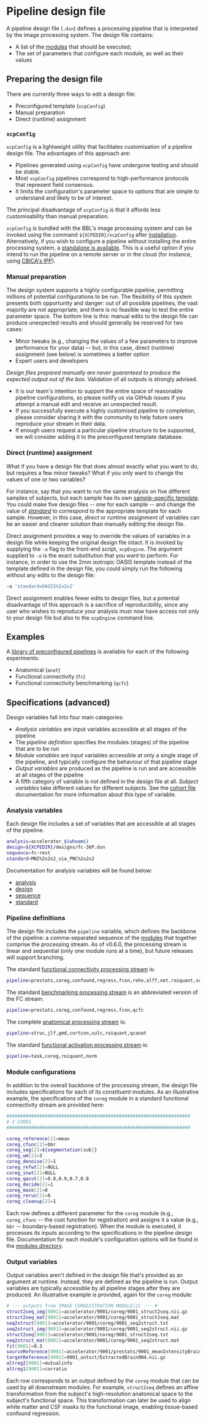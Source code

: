 # Pipeline design file

A pipeline design file (`.dsn`) defines a processing pipeline that is interpreted by the image processing system. The design file contains:

* A list of the [modules](%%BASEURL/modules/index.html) that should be executed;
* The set of parameters that configure each module, as well as their values

## Preparing the design file

There are currently three ways to edit a design file:

* Preconfigured template (`xcpConfig`)
* Manual preparation
* Direct (runtime) assignment

### `xcpConfig`

`xcpConfig` is a lightweight utility that facilitates customisation of a pipeline design file. The advantages of this approach are:

* Pipelines generated using `xcpConfig` have undergone testing and should be stable.
* Most `xcpConfig` pipelines correspond to high-performance protocols that represent field consensus.
* It limits the configuration's parameter space to options that are simple to understand and likely to be of interest.

The principal disadvantage of `xcpConfig` is that it affords less customisability than manual preparation.

`xcpConfig` is bundled with the BBL's image processing system and can be invoked using the command `${XCPEDIR}/xcpConfig` after [installation](%%BASEURL/config/installation.html). Alternatively, if you wish to configure a pipeline without installing the entire processing system, a [standalone is available](https://github.com/PennBBL/xcpConfig). This is a useful option if you intend to run the pipeline on a remote server or in the cloud (for instance, using [CBICA's IPP](https://ipp.cbica.upenn.edu/)).

### Manual preparation

The design system supports a highly configurable pipeline, permitting millions of potential configurations to be run. The flexibility of this system presents both opportunity and danger: out of all possible pipelines, the vast majority are not appropriate, and there is no feasible way to test the entire parameter space. The bottom line is this: manual edits to the design file can produce unexpected results and should generally be reserved for two cases:

* Minor tweaks (e.g., changing the values of a few parameters to improve performance for your data) -- but, in this case, direct (runtime) assignment (see below) is sometimes a better option
* Expert users and developers

*Design files prepared manually are never guaranteed to produce the expected output out of the box.* Validation of all outputs is strongly advised.

* It is our team's intention to support the entire space of reasonable pipeline configurations, so please notify us via GitHub issues if you attempt a manual edit and receive an unexpected result.
* If you successfully execute a highly customised pipeline to completion, please consider sharing it with the community to help future users reproduce your stream in their data.
* If enough users request a particular pipeline structure to be supported, we will consider adding it to the preconfigured template database.

### Direct (runtime) assignment

What if you have a design file that does almost exactly what you want to do, but requires a few minor tweaks? What if you only want to change the values of one or two variables?

For instance, say that you want to run the same analysis on five different samples of subjects, but each sample has its own [sample-specific template](%%BASEURL/utils/templateConstruct). You could make five design files -- one for each sample -- and change the value of _[standard](%%BASEURL/config/variables/standard.html)_ to correspond to the appropriate template for each sample. However, in this case, _direct_ or _runtime assignment_ of variables can be an easier and cleaner solution than manually editing the design file.

Direct assignment provides a way to override the values of variables in a design file while keeping the original design file intact. It is invoked by supplying the `-a` flag to the front-end script, `xcpEngine`. The argument supplied to `-a` is the exact substitution that you want to perform. For instance, in order to use the 2mm isotropic OASIS template instead of the template defined in the design file, you could simply run the following without any edits to the design file:

``` bash
-a 'standard=OASIS%2x2x2'
```

Direct assignment enables fewer edits to design files, but a potential disadvantage of this approach is a sacrifice of reproducibility, since any user who wishes to reproduce your analysis must now have access not only to your design file but also to the `xcpEngine` command line.

## Examples

A [library of preconfigured pipelines](https://github.com/PennBBL/xcpEngine/tree/master/designs) is available for each of the following experiments:

* Anatomical (`anat`)
* Functional connectivity (`fc`)
* Functional connectivity benchmarking (`qcfc`)

## Specifications (advanced)

Design variables fall into four main categories:

* _Analysis variables_ are input variables accessible at all stages of the pipeline
* The _pipeline definition_ specifies the modules (stages) of the pipeline that are to be run
* _Module variables_ are input variables accessible at only a single stage of the pipeline, and typically configure the behaviour of that pipeline stage
* _Output variables_ are produced as the pipeline is run and are accessible at all stages of the pipeline
* A fifth category of variable is not defined in the design file at all. _Subject variables_ take different values for different subjects. See the [cohort file](%%BASEURL/config/installation.html) documentation for more information about this type of variable.

### Analysis variables

Each design file includes a set of variables that are accessible at all stages of the pipeline.

``` bash
analysis=accelerator_$(whoami)
design=${XCPEDIR}/designs/fc-36P.dsn
sequence=fc-rest
standard=MNI%2x2x2_via_PNC%2x2x2
```
Documentation for analysis variables will be found below:

* [analysis](%%BASEURL/config/variables/analysis.html)
* [design](%%BASEURL/config/variables/design.html)
* [sequence](%%BASEURL/config/variables/sequence.html)
* [standard](%%BASEURL/config/variables/standard.html)

### Pipeline definitions

The design file includes the `pipeline` variable, which defines the backbone of the pipeline: a comma-separated sequence of the [modules](%%BASEURL/modules/index.html) that together comprise the processing stream. As of v0.6.0, the processing stream is linear and sequential (only one module runs at a time), but future releases will support branching.

The standard [functional connectivity processing stream](%%BASEURL/config/fc.html) is:
``` bash
pipeline=prestats,coreg,confound,regress,fcon,reho,alff,net,roiquant,seed,norm,qcfc
```

The standard [benchmarking processing stream](%%BASEURL/config/qcfc.html) is an abbreviated version of the FC stream:
``` bash
pipeline=prestats,coreg,confound,regress,fcon,qcfc
```

The complete [anatomical processing stream](%%BASEURL/config/anat.html) is:
``` bash
pipeline=struc,jlf,gmd,cortcon,sulc,roiquant,qcanat
```

The standard [functional activation processing stream](%%BASEURL/config/task.html) is:
``` bash
pipeline=task,coreg,roiquant,norm
```

### Module configurations

In addition to the overall backbone of the processing stream, the design file includes specifications for each of its constituent modules. As an illustrative example, the specifications of the `coreg` module in a standard functional connectivity stream are provided here:

``` bash
###################################################################
# 2 COREG
###################################################################

coreg_reference[2]=mean
coreg_cfunc[2]=bbr
coreg_seg[2]=${segmentation[sub]}
coreg_wm[2]=3
coreg_denoise[2]=1
coreg_refwt[2]=NULL
coreg_inwt[2]=NULL
coreg_qacut[2]=0.8,0.9,0.7,0.8
coreg_decide[2]=1
coreg_mask[2]=0
coreg_rerun[2]=0
coreg_cleanup[2]=1
```

Each row defines a different parameter for the `coreg` module (e.g., `coreg_cfunc` -- the cost function for registration) and assigns it a value (e.g., `bbr` -- boundary-based registration). When the module is executed, it processes its inputs according to the specifications in the pipeline design file. Documentation for each module's configuration options will be found in the [modules directory](%%BASEURL/modules/index.html).

### Output variables

Output variables aren't defined in the design file that's provided as an argument at runtime. Instead, they are defined as the pipeline is run. Output variables are typically accessible by all pipeline stages after they are produced. An illustrative example is provided, again for the `coreg` module:

``` bash
# ··· outputs from IMAGE COREGISTRATION MODULE[2] ··· #
struct2seq_img[9001]=accelerator/9001/coreg/9001_struct2seq.nii.gz
struct2seq_mat[9001]=accelerator/9001/coreg/9001_struct2seq.mat
seq2struct[9001]=accelerator/9001/coreg/9001_seq2struct.txt
seq2struct_img[9001]=accelerator/9001/coreg/9001_seq2struct.nii.gz
struct2seq[9001]=accelerator/9001/coreg/9001_struct2seq.txt
seq2struct_mat[9001]=accelerator/9001/coreg/9001_seq2struct.mat
fit[9001]=0.3
sourceReference[9001]=accelerator/9001/prestats/9001_meanIntensityBrain.nii.gz
targetReference[9001]=9001_antsct/ExtractedBrain0N4.nii.gz
altreg2[9001]=mutualinfo
altreg1[9001]=corratio
```

Each row corresponds to an output defined by the `coreg` module that can be used by all downstream modules. For example, `struct2seq` defines an affine transformation from the subject's high-resolution anatomical space to the subject's functional space. This transformation can later be used to align white matter and CSF masks to the functional image, enabling tissue-based confound regression.
